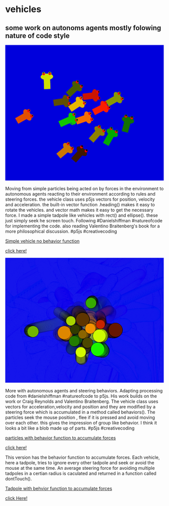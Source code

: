 # vehicles
## some work on autonoms agents mostly folowing nature of code style
![tadpoles](tadpoles.png)

Moving from simple particles being acted on by forces in the environment to autonomous agents reacting to their environment according to rules and steering forces. the vehicle class uses p5js vectors for position, velocity and acceleration. the built-in vector function .heading() makes it easy to rotate the vehicles. and vector math makes it easy to get the necessary force. I made a simple tadpole like vehicles with rect() and ellipse(). these just simply seek he screen touch. Following #Danielshiffman #natureofcode for implementing the code. also reading Valentino Braitenberg's book for a more philosophical discussion. #p5js #creativecoding

[Simple vehicle no behavior function](https://editor.p5js.org/greggelong/present/cwjYbjhu9)

[click here!](https://greggelong.github.io/vehicles/simpleVehicleNoBehavForceInSketch)

![vehicles](vehicles.png)

More with autonomous agents and steering behaviors. Adapting processing code from #danielshiffman #natureofcode to p5js. His work builds on the work or Craig Reynolds and Valentino Braitenberg. The vehicle class uses vectors for acceleration,velocity and position and they are modified by a steering force which is accumulated in a method called behaviors(). The particles seek the mouse position , flee if it is pressed and avoid moving over each other. this gives the impression of group like behavior. I think it looks a bit like a blob made up of parts. #p5js #creativecoding

[particles with behavior function to accumulate forces](https://editor.p5js.org/greggelong/present/PKJxeOjtN)

[click here!](https://greggelong.github.io/vehicles/particlesBehaviorFunctionTrail)

This version has the behavior function to accumulate forces. Each vehicle, here a tadpole, tries to ignore every other tadpole and seek or avoid the mouse at the same time. An average steering force for avoiding multiple tadpoles  in a certian radius is  caculated and returned in a function called dontTouch().  

[Tadpole with behvior function to accumulate forces](https://editor.p5js.org/greggelong/present/vskdpXk3k)

[click Here!](https://greggelong.github.io/vehicles/tadpoleBehaviorFunction)

